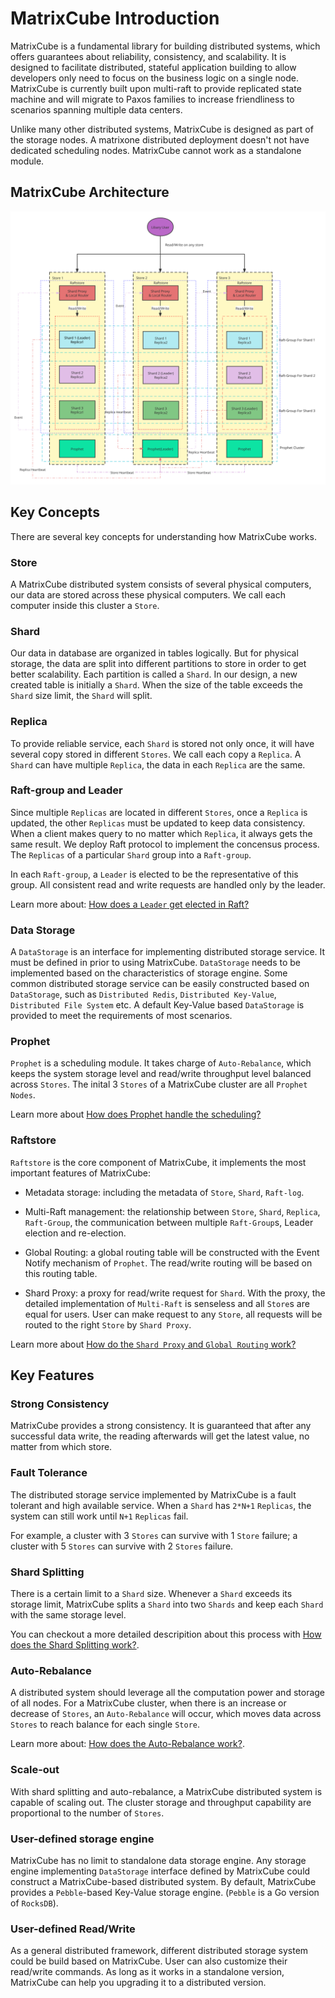 # **MatrixCube Introduction**

MatrixCube is a fundamental library for building distributed systems, which offers guarantees about reliability, consistency, and scalability. It is designed to facilitate distributed, stateful application building to allow developers only need to focus on the business logic on a single node. MatrixCube is currently built upon multi-raft to provide replicated state machine and will migrate to Paxos families to increase friendliness to scenarios spanning multiple data centers.

Unlike many other distributed systems, MatrixCube is designed as part of the storage nodes. A matrixone distributed deployment doesn't not have dedicated scheduling nodes. MatrixCube cannot work as a standalone module. 

## **MatrixCube Architecture**

![Matrix Cube](https://github.com/matrixorigin/artwork/blob/main/docs/overview/matrixcube-architecture.svg?raw=true) 

## **Key Concepts**

There are several key concepts for understanding how MatrixCube works. 

### **Store**

A MatrixCube distributed system consists of several physical computers, our data are stored across these physical computers. We call each computer inside this cluster a `Store`.

### **Shard**

Our data in database are organized in tables logically. But for physical storage, the data are split into different partitions to store in order to get better scalability. Each partition is called a `Shard`. In our design, a new created table is initially a `Shard`. When the size of the table exceeds the `Shard` size limit, the `Shard` will split. 

### **Replica**

To provide reliable service, each `Shard` is stored not only once, it will have several copy stored in different `Stores`. We call each copy a `Replica`. A `Shard` can have multiple `Replica`, the data in each `Replica` are the same. 

### **Raft-group and Leader**

Since multiple `Replicas` are located in different `Stores`, once a `Replica` is updated, the other `Replicas` must be updated to keep data consistency. When a client makes query to no matter which `Replica`, it always gets the same result. We deploy Raft protocol to implement the concensus process. The `Replicas` of a particular `Shard` group into a `Raft-group`. 

In each `Raft-group`, a `Leader` is elected to be the representative of this group. All consistent read and write requests are handled only by the leader.

Learn more about: [How does a `Leader` get elected in Raft?](https://raft.github.io/)

### **Data Storage**

A `DataStorage` is an interface for implementing distributed storage service. It must be defined in prior to using MatrixCube. `DataStorage` needs to be implemented based on the characteristics of storage engine. Some common distributed storage service can be easily constructed based on `DataStorage`, such as `Distributed Redis`, `Distributed Key-Value`, `Distributed File System` etc.  A default Key-Value based `DataStorage` is provided to meet the requirements of most scenarios.  

### **Prophet**

`Prophet` is a scheduling module. It takes charge of `Auto-Rebalance`, which keeps the system storage level and read/write throughput level balanced across `Stores`. The inital 3 `Stores` of a MatrixCube cluster are all `Prophet Nodes`. 

Learn more about [How does Prophet handle the scheduling?](matrixcube-auto-rebalance-scheduling.md)

### **Raftstore**

`Raftstore` is the core component of MatrixCube, it implements the most important features of MatrixCube:

* Metadata storage: including the metadata of `Store`, `Shard`, `Raft-log`. 

* Multi-Raft management: the relationship between  `Store`, `Shard`, `Replica`, `Raft-Group`, the communication between multiple `Raft-Group`s, Leader election and re-election.

* Global Routing: a global routing table will be constructed with the Event Notify mechanism of `Prophet`. The read/write routing will be based on this routing table. 

* Shard Proxy: a proxy for read/write request for `Shard`. With the proxy, the detailed implementation of `Multi-Raft` is senseless and all `Store`s are equal for users. User can make request to any `Store`, all requests will be routed to the right `Store` by `Shard Proxy`. 

Learn more about [How do the `Shard Proxy` and `Global Routing` work?](matrixcube-proxy-routing.md)

## **Key Features**

### **Strong Consistency** 

MatrixCube provides a strong consistency. It is guaranteed that after any successful data write, the reading afterwards will get the latest value, no matter from which store.

### **Fault Tolerance**

The distributed storage service implemented by MatrixCube is a fault tolerant and high available service. When a `Shard` has `2*N+1` `Replicas`, the system can still work until `N+1` `Replicas` fail.

For example, a cluster with 3 `Stores` can survive with 1 `Store` failure; a cluster with 5 `Stores` can survive with 2 `Stores` failure.

### **Shard Splitting**

There is a certain limit to a `Shard` size. Whenever a `Shard` exceeds its storage limit, MatrixCube splits a `Shard` into two `Shards` and keep each `Shard` with the same storage level. 

You can checkout a more detailed descripition about this process with [How does the Shard Splitting work?](matrixcube-shard-splitting.md). 

### **Auto-Rebalance**

A distributed system should leverage all the computation power and storage of all nodes. For a MatrixCube cluster, when there is an increase or decrease of `Stores`, an `Auto-Rebalance` will occur, which moves data across `Stores` to reach balance for each single `Store`. 

Learn more about: [How does the Auto-Rebalance work?](matrixcube-auto-rebalance-scheduling.md).

### **Scale-out**

With shard splitting and auto-rebalance, a MatrixCube distributed system is capable of scaling out. The cluster storage and throughput capability are proportional to the number of `Stores`.

### **User-defined storage engine**

MatrixCube has no limit to standalone data storage engine. Any storage engine implementing `DataStorage` interface defined by MatrixCube could construct a MatrixCube-based distributed system. By default, MatrixCube provides a `Pebble`-based Key-Value storage engine. (`Pebble` is a Go version of `RocksDB`).

### **User-defined Read/Write**

As a general distributed framework, different distributed storage system could be build based on MatrixCube. User can also customize their read/write commands. As long as it works in a standalone version, MatrixCube can help you upgrading it to a distributed version. 

